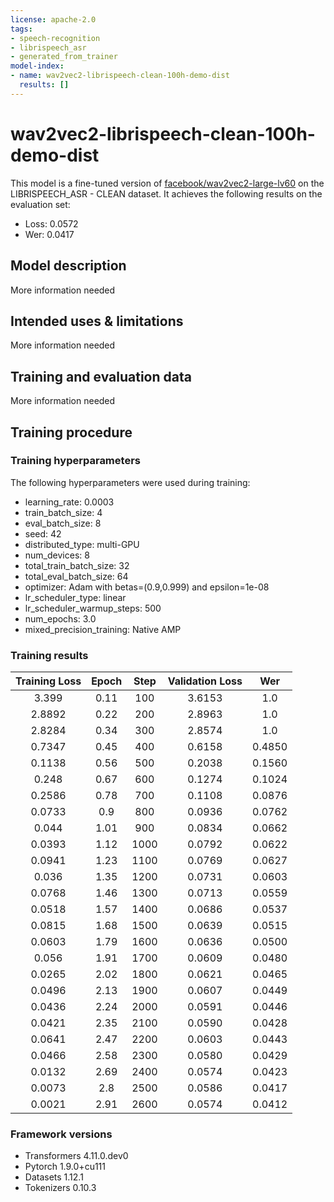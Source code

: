 ```yaml
---
license: apache-2.0
tags:
- speech-recognition
- librispeech_asr
- generated_from_trainer
model-index:
- name: wav2vec2-librispeech-clean-100h-demo-dist
  results: []
---
```


<!-- This model card has been generated automatically according to the information the Trainer had access to. You
should probably proofread and complete it, then remove this comment. -->

# wav2vec2-librispeech-clean-100h-demo-dist

This model is a fine-tuned version of [facebook/wav2vec2-large-lv60](https://huggingface.co/facebook/wav2vec2-large-lv60) on the LIBRISPEECH_ASR - CLEAN dataset.
It achieves the following results on the evaluation set:
- Loss: 0.0572
- Wer: 0.0417

## Model description

More information needed

## Intended uses & limitations

More information needed

## Training and evaluation data

More information needed

## Training procedure

### Training hyperparameters

The following hyperparameters were used during training:
- learning_rate: 0.0003
- train_batch_size: 4
- eval_batch_size: 8
- seed: 42
- distributed_type: multi-GPU
- num_devices: 8
- total_train_batch_size: 32
- total_eval_batch_size: 64
- optimizer: Adam with betas=(0.9,0.999) and epsilon=1e-08
- lr_scheduler_type: linear
- lr_scheduler_warmup_steps: 500
- num_epochs: 3.0
- mixed_precision_training: Native AMP

### Training results

| Training Loss | Epoch | Step | Validation Loss | Wer    |
|:-------------:|:-----:|:----:|:---------------:|:------:|
| 3.399         | 0.11  | 100  | 3.6153          | 1.0    |
| 2.8892        | 0.22  | 200  | 2.8963          | 1.0    |
| 2.8284        | 0.34  | 300  | 2.8574          | 1.0    |
| 0.7347        | 0.45  | 400  | 0.6158          | 0.4850 |
| 0.1138        | 0.56  | 500  | 0.2038          | 0.1560 |
| 0.248         | 0.67  | 600  | 0.1274          | 0.1024 |
| 0.2586        | 0.78  | 700  | 0.1108          | 0.0876 |
| 0.0733        | 0.9   | 800  | 0.0936          | 0.0762 |
| 0.044         | 1.01  | 900  | 0.0834          | 0.0662 |
| 0.0393        | 1.12  | 1000 | 0.0792          | 0.0622 |
| 0.0941        | 1.23  | 1100 | 0.0769          | 0.0627 |
| 0.036         | 1.35  | 1200 | 0.0731          | 0.0603 |
| 0.0768        | 1.46  | 1300 | 0.0713          | 0.0559 |
| 0.0518        | 1.57  | 1400 | 0.0686          | 0.0537 |
| 0.0815        | 1.68  | 1500 | 0.0639          | 0.0515 |
| 0.0603        | 1.79  | 1600 | 0.0636          | 0.0500 |
| 0.056         | 1.91  | 1700 | 0.0609          | 0.0480 |
| 0.0265        | 2.02  | 1800 | 0.0621          | 0.0465 |
| 0.0496        | 2.13  | 1900 | 0.0607          | 0.0449 |
| 0.0436        | 2.24  | 2000 | 0.0591          | 0.0446 |
| 0.0421        | 2.35  | 2100 | 0.0590          | 0.0428 |
| 0.0641        | 2.47  | 2200 | 0.0603          | 0.0443 |
| 0.0466        | 2.58  | 2300 | 0.0580          | 0.0429 |
| 0.0132        | 2.69  | 2400 | 0.0574          | 0.0423 |
| 0.0073        | 2.8   | 2500 | 0.0586          | 0.0417 |
| 0.0021        | 2.91  | 2600 | 0.0574          | 0.0412 |


### Framework versions

- Transformers 4.11.0.dev0
- Pytorch 1.9.0+cu111
- Datasets 1.12.1
- Tokenizers 0.10.3
